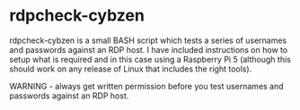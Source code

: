 # rdpcheck-cybzen

rdpcheck-cybzen is a small BASH script which tests a series of usernames and passwords against an RDP host. I have included instructions on how to setup what is required and in this case using a Raspberry Pi 5 (although this should work on any release of Linux that includes the right tools).

WARNING - always get written permission before you test usernames and passwords against an RDP host.
